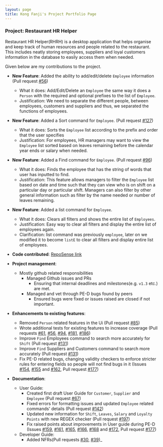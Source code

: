 ```yaml
---
layout: page
title: Kong Fanji's Project Portfolio Page
---
```


### Project: Restaurant HR Helper

Restaurant HR Helper(RHRH) is a desktop application that helps organise and keep track of human resources and people related to the restaurant.
This includes neatly storing employees, suppliers and loyal customers information in the database to easily access them when needed.

Given below are my contributions to the project.

* **New Feature**: Added the ability to add/edit/delete `Employee` information (Pull request [\#56](https://github.com/AY2122S1-CS2103T-T17-1/tp/pull/56))
    * What it does: Add/Edit/Delete an `Employee` the same way it does a `Person` with the required and optional prefixes to the list of `Employee`.
    * Justification: We need to separate the different people, between employees, customers and suppliers and thus, we separated the functions of employees.

* **New Feature**: Added a Sort command for `Employee`. (Pull request [\#127](https://github.com/AY2122S1-CS2103T-T17-1/tp/pull/127))
    * What it does: Sorts the `Employee` list according to the prefix and order that the user specifies
    * Justification: For employees, HR managers may want to view the `Employee` list sorted based on leaves remaining before the calendar year ends or salary when needed.
    
* **New Feature**: Added a Find command for `Employee`. (Pull request [\#96](https://github.com/AY2122S1-CS2103T-T17-1/tp/pull/96))
    * What it does: Finds the employee that has the string of words that user has inputted to find.
    * Justification: This feature allows managers to filter the `Employee` list based on date and time such that they can view who is on shift on a particular day or particular shift. Managers can also filter by other general information such as filter by the name needed or number of leaves remaining.

* **New Feature**: Added a list command for `Employee`.
    * What it does: Clears all filters and shows the entire list of `Employees`.
    * Justification: Easy way to clear all filters and display the entire list of employees again.
    * Clarification: list command was previously `employee`, later on we modified it to become `listE` to clear all filters and display entire list of employees.

* **Code contributed**: [RepoSense link](https://nus-cs2103-ay2122s1.github.io/tp-dashboard/?search=T17-1&sort=groupTitle&sortWithin=title&timeframe=commit&mergegroup=&groupSelect=groupByRepos&breakdown=true&checkedFileTypes=docs~functional-code~test-code~other&since=2021-09-17&tabOpen=true&tabType=authorship&tabAuthor=clementkfj&tabRepo=AY2122S1-CS2103T-T17-1%2Ftp%5Bmaster%5D&authorshipIsMergeGroup=false&authorshipFileTypes=docs~functional-code~test-code~other&authorshipIsBinaryFileTypeChecked=false)

* **Project management**:
  * Mostly github related responsibilities
    * Managed Github issues and PRs 
        * Ensuring that internal deadlines and milestones(e.g. `v1.3` etc.) are met.
    * Managed and vet through PE-D bugs found by peers
        * Ensured bugs were fixed or issues raised are closed if not important.

* **Enhancements to existing features**:
    * Removed `Person` related features in the Ui (Pull request [\#85](https://github.com/AY2122S1-CS2103T-T17-1/tp/pull/85))
    * Wrote additional tests for existing features to increase coverage (Pull requests [\#61](https://github.com/AY2122S1-CS2103T-T17-1/tp/pull/61), [\#56](https://github.com/AY2122S1-CS2103T-T17-1/tp/pull/56), [\#94](https://github.com/AY2122S1-CS2103T-T17-1/tp/pull/94), [\#181](https://github.com/AY2122S1-CS2103T-T17-1/tp/pull/181), [\#186](https://github.com/AY2122S1-CS2103T-T17-1/tp/pull/186))
    * Improve `Find` Employees command to search more accurately for `Shift` (Pull request [\#131](https://github.com/AY2122S1-CS2103T-T17-1/tp/pull/131))
    * Improve `Find` Suppliers and Customers command to search more accurately (Pull request [\#131](https://github.com/AY2122S1-CS2103T-T17-1/tp/pull/131))
    * Fix PE-D related bugs, changing validity checkers to enforce stricter rules for entering fields so people will not find bugs in it (Issues [\#154](https://github.com/AY2122S1-CS2103T-T17-1/tp/issues/154), [\#155](https://github.com/AY2122S1-CS2103T-T17-1/tp/issues/155) and [\#162](https://github.com/AY2122S1-CS2103T-T17-1/tp/issues/162), Pull request [\#177](https://github.com/AY2122S1-CS2103T-T17-1/tp/pull/177))

* **Documentation**:
    * User Guide:
        * Created first draft User Guide for `Customer`, `Supplier` and `Employee` (Pull request [\#67](https://github.com/AY2122S1-CS2103T-T17-1/tp/pull/67))
        * Fixed errors for formatting issues and updated `Employee` related commands' details (Pull request [\#142](https://github.com/AY2122S1-CS2103T-T17-1/tp/pull/142))
        * Updated new information for `Shift`, `Leaves`, `Salary` and `Loyalty Points` with new REGEX checker (Pull request [\#197](https://github.com/AY2122S1-CS2103T-T17-1/tp/pull/197))
        * Fix raised points about improvements in User guide during PE-D (Issues [\#159](https://github.com/AY2122S1-CS2103T-T17-1/tp/issues/159), [\#161](https://github.com/AY2122S1-CS2103T-T17-1/tp/issues/161), [\#165](https://github.com/AY2122S1-CS2103T-T17-1/tp/issues/165), [\#166](https://github.com/AY2122S1-CS2103T-T17-1/tp/issues/166), [\#168](https://github.com/AY2122S1-CS2103T-T17-1/tp/issues/168) and [\#172](https://github.com/AY2122S1-CS2103T-T17-1/tp/issues/172), Pull request [\#177](https://github.com/AY2122S1-CS2103T-T17-1/tp/pull/177))
    * Developer Guide:
        * Added NFRs(Pull requests [\#30](https://github.com/AY2122S1-CS2103T-T17-1/tp/pull/30), [\#39](https://github.com/AY2122S1-CS2103T-T17-1/tp/pull/39))_
